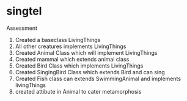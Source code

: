 # singtel
Assessment 


1) Created a baseclass LivingThings
2) All other creatures implements LivingThings
3) Created Animal Class which will implement LivingThings
4) Created mammal which extends animal class
5) Created Bird Class which implements LivingThings
6) Created SingingBird Class which extends Bird and can sing
7) Created Fish class can extends SwimmingAnimal and implements livingThings
8) created attibute in Animal to cater metamorphosis 